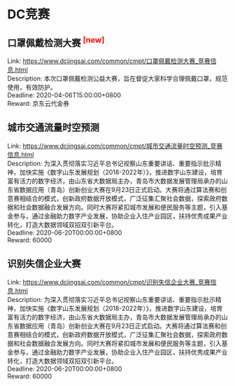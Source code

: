 # DC竞赛



## 口罩佩戴检测大赛 <sup style="color:red">[new]<sup>  

Link: https://www.dcjingsai.com/common/cmpt/口罩佩戴检测大赛_竞赛信息.html  
Description: 本次口罩佩戴检测公益大赛，旨在督促大家科学合理佩戴口罩，规范使用，有效防护。  
Deadline: 2020-04-06T15:00:00+0800  
Reward: 京东云代金券  


## 城市交通流量时空预测

Link: https://www.dcjingsai.com/common/cmpt/城市交通流量时空预测_竞赛信息.html  
Description: 为深入贯彻落实习近平总书记视察山东重要讲话、重要指示批示精神，加快实施《数字山东发展规划（2018-2022年）》，推进数字山东建设，培育富有活力的数字经济，由山东省大数据局主办，青岛市大数据发展管理局承办的山东省数据应用（青岛）创新创业大赛在9月23日正式启动。大赛将通过算法赛和创意赛相结合的模式，创新政府数据开放模式，广泛征集汇聚社会数据，探索政府数据和社会数据融合发展方向。同时大赛将紧扣城市发展和便民服务等主题，引入基金参与，通过金融助力数字产业发展，协助企业入住产业园区，扶持优秀成果产业转化，打造大数据领域双招双引新平台。  
Deadline: 2020-06-20T00:00:00+0800  
Reward: 60000  


## 识别失信企业大赛

Link: https://www.dcjingsai.com/common/cmpt/识别失信企业大赛_竞赛信息.html  
Description: 为深入贯彻落实习近平总书记视察山东重要讲话、重要指示批示精神，加快实施《数字山东发展规划（2018-2022年）》，推进数字山东建设，培育富有活力的数字经济，由山东省大数据局主办，青岛市大数据发展管理局承办的山东省数据应用（青岛）创新创业大赛在9月23日正式启动。大赛将通过算法赛和创意赛相结合的模式，创新政府数据开放模式，广泛征集汇聚社会数据，探索政府数据和社会数据融合发展方向。同时大赛将紧扣城市发展和便民服务等主题，引入基金参与，通过金融助力数字产业发展，协助企业入住产业园区，扶持优秀成果产业转化，打造大数据领域双招双引新平台。  
Deadline: 2020-06-20T00:00:00+0800  
Reward: 60000  

